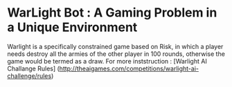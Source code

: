 # WarLight Bot : A Gaming Problem in a Unique Environment 

Warlight is a specifically constrained game based on Risk, in which a player needs destroy all the armies of the other player in 100 rounds, otherwise the game would be termed as a draw. 
For more inststruction : [Warlight AI Challange Rules] (http://theaigames.com/competitions/warlight-ai-challenge/rules)
